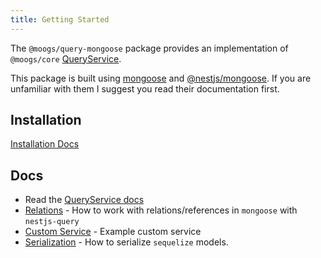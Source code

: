 ```yaml
---
title: Getting Started
---
```


The `@moogs/query-mongoose` package provides an implementation of `@moogs/core` [QueryService](../../concepts/services.md).

This package is built using [mongoose](https://mongoosejs.com/) and [@nestjs/mongoose](https://docs.nestjs.com/techniques/mongodb). If you are unfamiliar with them I suggest you read their documentation first.

## Installation

[Installation Docs](../../introduction/install.md#nestjs-queryquery-mongoose)

## Docs

* Read the [QueryService docs](../services.mdx)
* [Relations](./relations.mdx) - How to work with relations/references in `mongoose` with `nestjs-query`
* [Custom Service](./custom-service.md) - Example custom service
* [Serialization](./serialization.md) - How to serialize `sequelize` models. 

